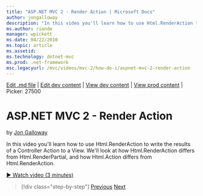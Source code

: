 ```yaml
---
title: "ASP.NET MVC 2 - Render Action | Microsoft Docs"
author: jongalloway
description: "In this video you'll learn how to use Html.RenderAction to write the results of a Controller Action to a View. We'll look at how Html.RenderAction differs fr..."
ms.author: riande
manager: wpickett
ms.date: 04/22/2010
ms.topic: article
ms.assetid: 
ms.technology: dotnet-mvc
ms.prod: .net-framework
msc.legacyurl: /mvc/videos/mvc-2/how-do-i/aspnet-mvc-2-render-action
---
```

[Edit .md file](C:\Projects\msc\dev\Msc.Www\Web.ASP\App_Data\github\mvc\videos\mvc-2\how-do-i\aspnet-mvc-2-render-action.md) | [Edit dev content](http://www.aspdev.net/umbraco#/content/content/edit/26713) | [View dev content](http://docs.aspdev.net/tutorials/mvc/videos/mvc-2/how-do-i/aspnet-mvc-2-render-action.html) | [View prod content](http://www.asp.net/mvc/videos/mvc-2/how-do-i/aspnet-mvc-2-render-action) | Picker: 27500

ASP.NET MVC 2 - Render Action
====================
by [Jon Galloway](https://github.com/jongalloway)

In this video you'll learn how to use Html.RenderAction to write the results of a Controller Action to a View. We'll look at how Html.RenderAction differs from Html.RenderPartial, and how Html.Action differs from Html.RenderAction.

[&#9654; Watch video (3 minutes)](https://channel9.msdn.com/Blogs/ASP-NET-Site-Videos/aspnet-mvc-2-render-action)

>[!div class="step-by-step"] [Previous](aspnet-mvc-2-areas.md) [Next](5-minute-introduction-to-aspnet-mvc.md)